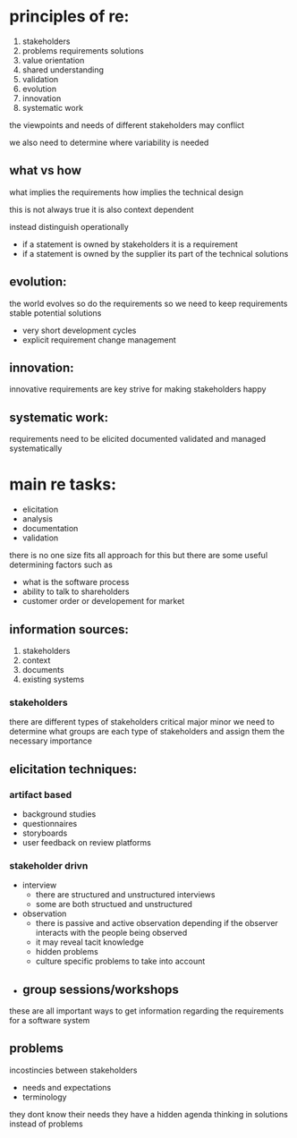 # principles of re:
1. stakeholders
2. problems requirements solutions
3. value orientation
4. shared understanding
5. validation
6. evolution
7. innovation
8. systematic work

the viewpoints and needs of different stakeholders may conflict

we also need to determine where variability is needed

## what vs how 
what implies the requirements 
how implies the technical design 

this is not always true
it is also context dependent 

instead distinguish operationally 
- if a statement is owned by stakeholders it is a requirement 
- if a statement is owned by the supplier its part of the technical solutions


## evolution:
the world evolves so do the requirements so we need to keep requirements stable 
potential solutions
- very short development cycles
- explicit requirement change management 

## innovation:
innovative requirements are key 
strive for making stakeholders happy 

## systematic work:
requirements need to be elicited documented validated and managed systematically 

# main re tasks:
- elicitation 
- analysis
- documentation 
- validation

there is no one size fits all approach for this 
but there are some useful determining factors such as 
- what is the software process
- ability to talk to shareholders
- customer order or developement for market

## information sources:
1. stakeholders
2. context 
3. documents 
4. existing systems

### stakeholders
there are different types of stakeholders
critical 
major 
minor 
we need to determine what groups are each type of stakeholders and assign them the necessary importance

## elicitation techniques:
### artifact based
- background studies
- questionnaires
- storyboards
- user feedback on review platforms
### stakeholder drivn
- interview 
	- there are structured and unstructured interviews 
	- some are both structued and unstructured 
- observation 
	- there is passive and active observation depending if the observer interacts with the people being observed
	- it may reveal tacit knowledge 
	- hidden problems
	- culture specific problems to take into account 
- group sessions/workshops
	- 

these are all important ways to get information regarding the requirements for a software system 


## problems 
incostincies between stakeholders 
- needs and expectations
- terminology 

they dont know their needs
they have a hidden agenda
thinking in solutions instead of problems 
